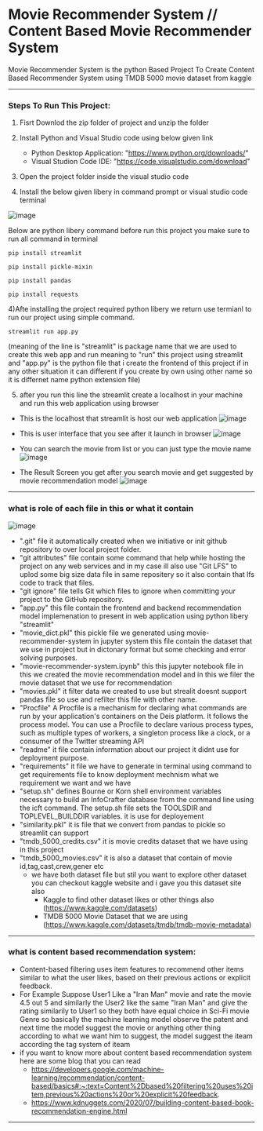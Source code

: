 # Movie Recommender System // Content Based Movie Recommender System

Movie Recommender System is the python Based Project To Create Content Based Recommender System using TMDB 5000 movie dataset from kaggle

* * *

### Steps To Run This Project:

1) Fisrt Downlod the zip folder of project and unzip the folder 

2) Install Python and Visual Studio code using below given link
   - Python Desktop Application: "https://www.python.org/downloads/"
   - Visual Studion Code IDE: "https://code.visualstudio.com/download"

3) Open the project folder inside the visual studio code

3) Install the below given libery in command prompt or visual studio code terminal

![image](https://user-images.githubusercontent.com/109918405/192830267-8050f9cb-bfa1-4834-b55f-744d34b4f870.png)

Below are python libery command before run this project you make sure to run all command in terminal 

```
pip install streamlit
```
```
pip install pickle-mixin
```
```
pip install pandas
```
```
pip install requests 
```
  
  4)Afte installing the project required python libery we return use termianl to run our project using simple command.
  ```
  streamlit run app.py
  ``` 
  (meaning of the line is "streamlit" is package name that we are used to create this web app and run meaning to "run" this project using streamlit and "app.py" is the python file that i create the frontend of this project if in any other situation it can different if you create by own using other name so it is differnet name python extension file) 
 
 5) after you run this line the streamlit create a localhost in your machine and run this web application using browser

  - This is the localhost that streamlit is host our web application
![image](https://user-images.githubusercontent.com/109918405/192834944-1e2d0332-d2b3-4fc0-a347-35cd7349b8c3.png)

  - This is user interface that you see after it launch in browser
![image](https://user-images.githubusercontent.com/109918405/192835386-36aee8e5-c6e7-4e37-b241-04c4adc0b9c2.png)
  
  - You can search the movie from list or you can just type the movie name
![image](https://user-images.githubusercontent.com/109918405/192835852-e81e98d3-b00d-41c2-9259-acb7f974901f.png)

  - The Result Screen you get after you search movie and get suggested by movie recommendation model
![image](https://user-images.githubusercontent.com/109918405/192836167-4f05161b-1e46-4c52-b1b3-48a57bf94ece.png)

* * *

### what is role of each file in this or what it contain

![image](https://user-images.githubusercontent.com/109918405/193418292-261579f4-3b6e-4801-83d3-b8d0d9aeebea.png)

- ".git" file it automatically created when we initiative or init github repository to over local project folder.
- "git attributes" file contain some command that help while hosting the project on any web services and in my case ill also use "Git LFS" to uplod some big size data file in same repositery so it also contain that lfs code to track that files.
- "git ignore" file tells Git which files to ignore when committing your project to the GitHub repository.
- "app.py" this file contain the frontend and backend recommendation model implemenation to present in web application using python libery "streamlit"
- "movie_dict.pkl" this pickle file we generated using movie-recommender-system in jupyter system this file contain the dataset that we use in project but in dictonary format but some checking and error solving purposes.
- "movie-recommender-system.ipynb" this this jupyter notebook file in this we created the movie recommendation model and in this we filer the movie dataset that we use for recommendation
- "movies.pkl" it filter data we created to use but strealit doesnt support pandas file so use and refilter this file with other name.
- "Procfile" A Procfile is a mechanism for declaring what commands are run by your application's containers on the Deis platform. It follows the process model. You can use a Procfile to declare various process types, such as multiple types of workers, a singleton process like a clock, or a consumer of the Twitter streaming API
- "readme" it file contain information about our project it didnt use for deployment purpose.
- "requirements" it file we have to generate in terminal using command to get requirements file to know deployment mechnism what we requirement we want and we have 
- "setup.sh" defines Bourne or Korn shell environment variables necessary to build an InfoCrafter database from the command line using the icft command. The setup.sh file sets the TOOLSDIR and TOPLEVEL_BUILDDIR variables. it is use for deployement
- "similarity.pkl" it is file that we convert from pandas to pickle so streamlit can support
- "tmdb_5000_credits.csv" it is movie credits dataset that we have using in this project
- "tmdb_5000_movies.csv" it is also a dataset that contain of movie id,tag,cast,crew,gener etc
   - we have both dataset file but stil you want to explore other dataset you can checkout kaggle website and i gave you this dataset site also
      - Kaggle to find other dataset likes or other things also (https://www.kaggle.com/datasets)
      - TMDB 5000 Movie Dataset that we are using (https://www.kaggle.com/datasets/tmdb/tmdb-movie-metadata)


* * *

### what is content based recommendation system:

- Content-based filtering uses item features to recommend other items similar to what the user likes, based on their previous actions or explicit feedback.
- For Example Suppose User1 Like a "Iran Man" movie and rate the movie 4.5 out 5 and similarly the User2 like the same "Iran Man" and give the rating similarily to User1 so they both have equal choice in Sci-Fi movie Genre so basically the machine learning model observe the patent and next time the model suggest the movie or anything other thing according to what we want him to suggest, the model suggest the iteam according the tag system of iteam
- if you want to know more about content based recommendation system here are some blog that you can read
   - https://developers.google.com/machine-learning/recommendation/content-based/basics#:~:text=Content%2Dbased%20filtering%20uses%20item,previous%20actions%20or%20explicit%20feedback.
   - https://www.kdnuggets.com/2020/07/building-content-based-book-recommendation-engine.html

* * *
